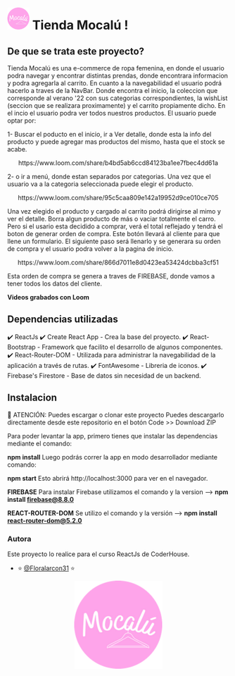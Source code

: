 
# <img width="50px" alt="logo" src="https://github.com/Floralarcon31/Mocalu-React/blob/main/src/components/NavBar/logo.png" > Tienda Mocalú ! 

## De que se trata este proyecto?

Tienda Mocalú es una e-commerce de ropa femenina, en donde el usuario podra navegar y encontrar distintas prendas, donde encontrara informacion y podra agregarla al carrito.
En cuanto a la navegabilidad el usuario podrá hacerlo a traves de la NavBar. Donde encontra el inicio, la coleccion que corresponde al verano '22 con sus categorias correspondientes, la wishList (seccion que se realizara proximamente)
y el carrito propiamente dicho.
En el incio el usuario podra ver todos nuestros productos.
El usuario puede optar por:

1- Buscar el poducto en el inicio, ir a Ver detalle, donde esta la info del producto y puede agregar mas productos del mismo, hasta que el stock se acabe.

<p align="center">
  https://www.loom.com/share/b4bd5ab6ccd84123ba1ee7fbec4dd61a
</p>

2- o ir a menú, donde estan separados por categorias. Una vez que el usuario va a la categoria seleccionada puede elegir el producto.

<p align="center">
  https://www.loom.com/share/95c5caa809e142a19952d9ce010ce705
</p>

Una vez elegido el producto y cargado  al carrito podrá dirigirse al mimo y ver el detalle. Borra algun producto de más o vaciar totalmente el carro.  
Pero si el usario esta decidido a comprar, verá el total reflejado y tendrá el boton de generar orden de compra.
Este botón llevará al cliente para que llene un formulario. El siguiente paso será llenarlo y se generara su orden de compra y el usuario podra volver a la pagina de inicio.

<p align="center">
  https://www.loom.com/share/866d7011e8d0423ea53424dcbba3cf51
</p>
Esta orden de compra se genera a traves de FIREBASE, donde vamos a tener todos los datos del cliente.


**Videos grabados con Loom**

## Dependencias utilizadas 

 ✔️ ReactJs 
 ✔️ Create React App - Crea la base del proyecto.
 ✔️ React-Bootstrap - Framework que facilito el desarrollo de algunos componentes.
 ✔️ React-Router-DOM - Utilizada para administrar la navegabilidad de la aplicación a través de rutas.
 ✔️ FontAwesome  - Libreria de iconos.
 ✔️ Firebase's Firestore - Base de datos sin necesidad de un backend.

## Instalacion

🚨 ATENCIÓN:
Puedes escargar o clonar este proyecto
Puedes descargarlo directamente desde este repositorio en el botón Code >> Download ZIP 

Para poder levantar la app, primero tienes que instalar las dependencias mediante el comando:

**npm install**
Luego podrás correr la app en modo desarrollador mediante comando:

**npm start**
Esto abrirá http://localhost:3000 para ver en el navegador.

**FIREBASE**
Para instalar Firebase utilizamos el comando y la version --> **npm install firebase@8.8.0**

**REACT-ROUTER-DOM**
Se utilizo el comando y la versión --> **npm install react-router-dom@5.2.0**


### Autora
Este proyecto lo realice para el curso ReactJs de CoderHouse. 
- ⭐ [@Floralarcon31](https://github.com/Floralarcon31) ⭐

<p align="center">
  <img width="200px" alt="logo" src="https://github.com/Floralarcon31/Mocalu-React/blob/main/src/components/NavBar/logo.png" />
</p>
